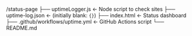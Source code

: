 <!-- force rebuild -->

/status-page
├── uptimeLogger.js          ← Node script to check sites
├── uptime-log.json          ← (initially blank: `{}`)
├── index.html               ← Status dashboard
├── .github/workflows/uptime.yml  ← GitHub Actions script
└── README.md
